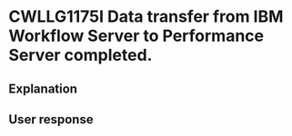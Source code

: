 # CWLLG1175I Data transfer from IBM Workflow Server to Performance Server completed.

## Explanation

## User response